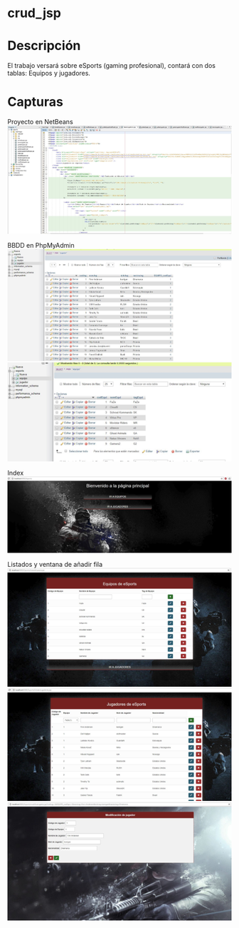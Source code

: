 # crud_jsp

# Descripción
El trabajo versará sobre eSports (gaming profesional), contará con dos tablas: Equipos y jugadores.

# Capturas
Proyecto en NetBeans
<img src="Captura1.JPG">

BBDD en PhpMyAdmin
<img src="Captura3.JPG">
<img src="Captura4.JPG">

Index
<img src="Captura2.JPG">

Listados y ventana de añadir fila
<img src="Captura5.JPG">
<img src="Captura6.JPG">
<img src="Captura7.JPG">


